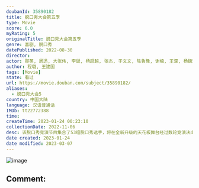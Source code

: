 ```yaml
---
doubanId: 35890182
title: 脱口秀大会第五季
type: Movie
score: 6.0
myRating: 5
originalTitle: 脱口秀大会第五季
genre: 喜剧, 脱口秀
datePublished: 2022-08-30
director: 
actor: 那英, 周迅, 大张伟, 李诞, 杨超越, 张杰, 于文文, 陈鲁豫, 谢楠, 王濛, 杨魏玲花, 曾毅, 何同学, 刘震云, 汪苏泷, 苏醒, 郑钧, 宋佳, 鹿晗, 王勉, 王建国, 程璐, 呼兰, 杨笠, 王思文, 庞博, 何广智, 徐志胜, 鸟鸟, 毛豆, 童漠男, 邱瑞, 杨蒙恩, 胡豆豆, 梁海源, 颜怡, 颜悦, 孟川, 杨波, 小北, 赵晓卉, 小鹿, 璎宁, 杨磊, 三弟, 大木, 晃晃, 拉宏, 邓男子, 熊二, 植物油, 南瓜, 小黑, 秀芹, 张骏, 黑灯, 步惊云, 王梓晗, 曹鹏, 蛋卷, 王傲, 刘洪伟, 郭展豪, 航哥, 黄大妈, 李昊石, 江梓浩, 金金, Kid, 毛冬, 诺拉, 唐香玉, 王十七, 伟大爷, 吴星辰, 小佳, 小块, 小四爷, 张战营
author: 程璐, 王建国
tags: [Movie]
state: 看过
url: https://movie.douban.com/subject/35890182/
aliases:
  - 脱口秀大会5
country: 中国大陆
language: 汉语普通话
IMDb: tt22772388
time: 
createTime: 2023-01-24 00:23:10
collectionDate: 2022-11-06
desc: 该脱口秀竞演节目集合了53组脱口秀选手，将在全新升级的天花板舞台经过数轮竞演决出本季的脱口秀大王，向观众传递“每个人都能快乐5分钟”的节目理念。
date created: 2023-01-24
date modified: 2023-03-07
---
```


![image](p2879037403.jpg)

Comment:
---
